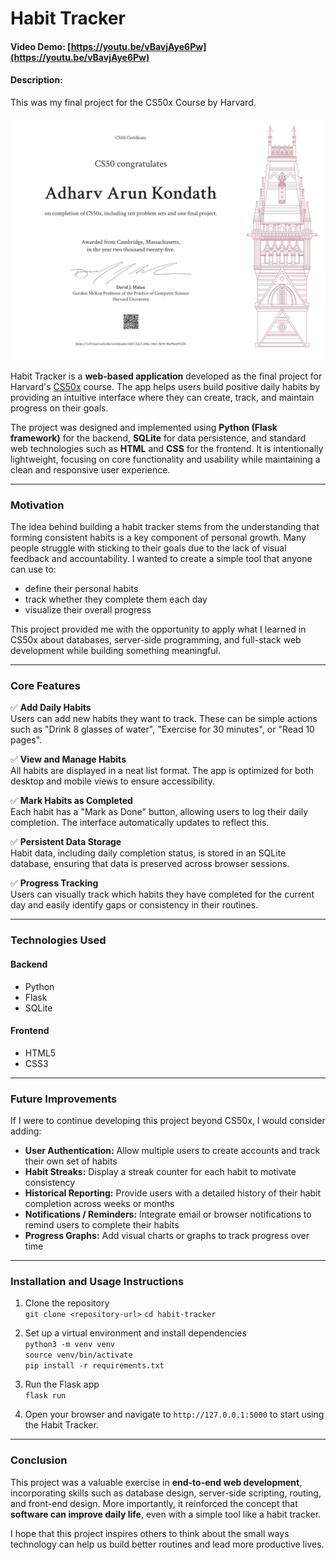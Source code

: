 # Habit Tracker  
#### Video Demo: [https://youtu.be/vBavjAye6Pw](https://youtu.be/vBavjAye6Pw)

#### Description:

This was my final project for the CS50x Course by Harvard.

![certificate](certificate.jpg)

Habit Tracker is a **web-based application** developed as the final project for Harvard's [CS50x](https://cs50.harvard.edu/x/) course. The app helps users build positive daily habits by providing an intuitive interface where they can create, track, and maintain progress on their goals.

The project was designed and implemented using **Python (Flask framework)** for the backend, **SQLite** for data persistence, and standard web technologies such as **HTML** and **CSS** for the frontend. It is intentionally lightweight, focusing on core functionality and usability while maintaining a clean and responsive user experience.

---

### Motivation

The idea behind building a habit tracker stems from the understanding that forming consistent habits is a key component of personal growth. Many people struggle with sticking to their goals due to the lack of visual feedback and accountability. I wanted to create a simple tool that anyone can use to:

- define their personal habits  
- track whether they complete them each day  
- visualize their overall progress

This project provided me with the opportunity to apply what I learned in CS50x about databases, server-side programming, and full-stack web development while building something meaningful.

---

### Core Features

✅ **Add Daily Habits**  
Users can add new habits they want to track. These can be simple actions such as "Drink 8 glasses of water", "Exercise for 30 minutes", or "Read 10 pages".

✅ **View and Manage Habits**  
All habits are displayed in a neat list format. The app is optimized for both desktop and mobile views to ensure accessibility.

✅ **Mark Habits as Completed**  
Each habit has a "Mark as Done" button, allowing users to log their daily completion. The interface automatically updates to reflect this.

✅ **Persistent Data Storage**  
Habit data, including daily completion status, is stored in an SQLite database, ensuring that data is preserved across browser sessions.

✅ **Progress Tracking**  
Users can visually track which habits they have completed for the current day and easily identify gaps or consistency in their routines.

---

### Technologies Used

#### Backend

- Python  
- Flask  
- SQLite  

#### Frontend

- HTML5  
- CSS3  

---

### Future Improvements

If I were to continue developing this project beyond CS50x, I would consider adding:

- **User Authentication:** Allow multiple users to create accounts and track their own set of habits  
- **Habit Streaks:** Display a streak counter for each habit to motivate consistency  
- **Historical Reporting:** Provide users with a detailed history of their habit completion across weeks or months  
- **Notifications / Reminders:** Integrate email or browser notifications to remind users to complete their habits  
- **Progress Graphs:** Add visual charts or graphs to track progress over time  

---

### Installation and Usage Instructions

1. Clone the repository  
```git clone <repository-url>```
```cd habit-tracker```

2. Set up a virtual environment and install dependencies  
```python3 -m venv venv```  
```source venv/bin/activate```  
```pip install -r requirements.txt```

3. Run the Flask app  
```flask run```

4. Open your browser and navigate to ```http://127.0.0.1:5000``` to start using the Habit Tracker.

---

### Conclusion

This project was a valuable exercise in **end-to-end web development**, incorporating skills such as database design, server-side scripting, routing, and front-end design. More importantly, it reinforced the concept that **software can improve daily life**, even with a simple tool like a habit tracker.

I hope that this project inspires others to think about the small ways technology can help us build better routines and lead more productive lives.
